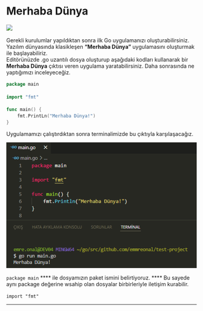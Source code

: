 # Merhaba Dünya

![](../.gitbook/assets/1\_5RTOhQC0zOUqYJVKludbxA.png)

Gerekli kurulumlar yapıldıktan sonra ilk Go uygulamanızı oluşturabilirsiniz.\
Yazılım dünyasında klasikleşen **“Merhaba Dünya”** uygulamasını oluşturmak ile başlayabiliriz.\
Editörünüzde .go uzantılı dosya oluşturup aşağıdaki kodları kullanarak bir **Merhaba Dünya** çıktısı veren uygulama yaratabilirsiniz. Daha sonrasında ne yaptığımızı inceleyeceğiz.

```go
package main

import "fmt"

func main() {
    fmt.PrintLn("Merhaba Dünya!")
}
```

Uygulamamızı çalıştırdıktan sonra terminalimizde bu çıktıyla karşılaşacağız.

![](<../.gitbook/assets/image (9).png>)

`package main` **** ile dosyamızın paket ismini belirtiyoruz. **** Bu sayede aynı package değerine wsahip olan dosyalar birbirleriyle iletişim kurabilir.

`import "fmt"`

****
